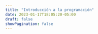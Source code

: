```yaml
---
title: "Introducción a la programación"
date: 2023-01-17T18:05:20-05:00
draft: false
showPagination: false
---
```


